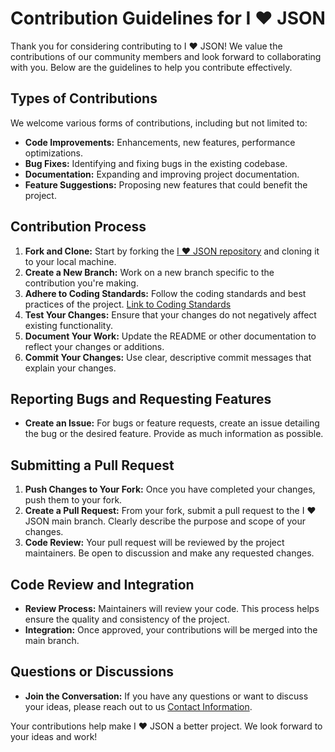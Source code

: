 # Contribution Guidelines for I ❤️ JSON

Thank you for considering contributing to I ❤️ JSON! We value the contributions of our community members and look forward to collaborating with you. Below are the guidelines to help you contribute effectively.

## Types of Contributions
We welcome various forms of contributions, including but not limited to:
- **Code Improvements:** Enhancements, new features, performance optimizations.
- **Bug Fixes:** Identifying and fixing bugs in the existing codebase.
- **Documentation:** Expanding and improving project documentation.
- **Feature Suggestions:** Proposing new features that could benefit the project.

## Contribution Process
1. **Fork and Clone:** Start by forking the [I ❤️ JSON repository](REPOSITORY_LINK) and cloning it to your local machine.
2. **Create a New Branch:** Work on a new branch specific to the contribution you're making.
3. **Adhere to Coding Standards:** Follow the coding standards and best practices of the project. [Link to Coding Standards](LINK_TO_CODING_STANDARDS)
4. **Test Your Changes:** Ensure that your changes do not negatively affect existing functionality.
5. **Document Your Work:** Update the README or other documentation to reflect your changes or additions.
6. **Commit Your Changes:** Use clear, descriptive commit messages that explain your changes.

## Reporting Bugs and Requesting Features
- **Create an Issue:** For bugs or feature requests, create an issue detailing the bug or the desired feature. Provide as much information as possible.

## Submitting a Pull Request
1. **Push Changes to Your Fork:** Once you have completed your changes, push them to your fork.
2. **Create a Pull Request:** From your fork, submit a pull request to the I ❤️ JSON main branch. Clearly describe the purpose and scope of your changes.
3. **Code Review:** Your pull request will be reviewed by the project maintainers. Be open to discussion and make any requested changes.

## Code Review and Integration
- **Review Process:** Maintainers will review your code. This process helps ensure the quality and consistency of the project.
- **Integration:** Once approved, your contributions will be merged into the main branch.

## Questions or Discussions
- **Join the Conversation:** If you have any questions or want to discuss your ideas, please reach out to us [Contact Information](CONTACT_INFORMATION_LINK).

Your contributions help make I ❤️ JSON a better project. We look forward to your ideas and work!
